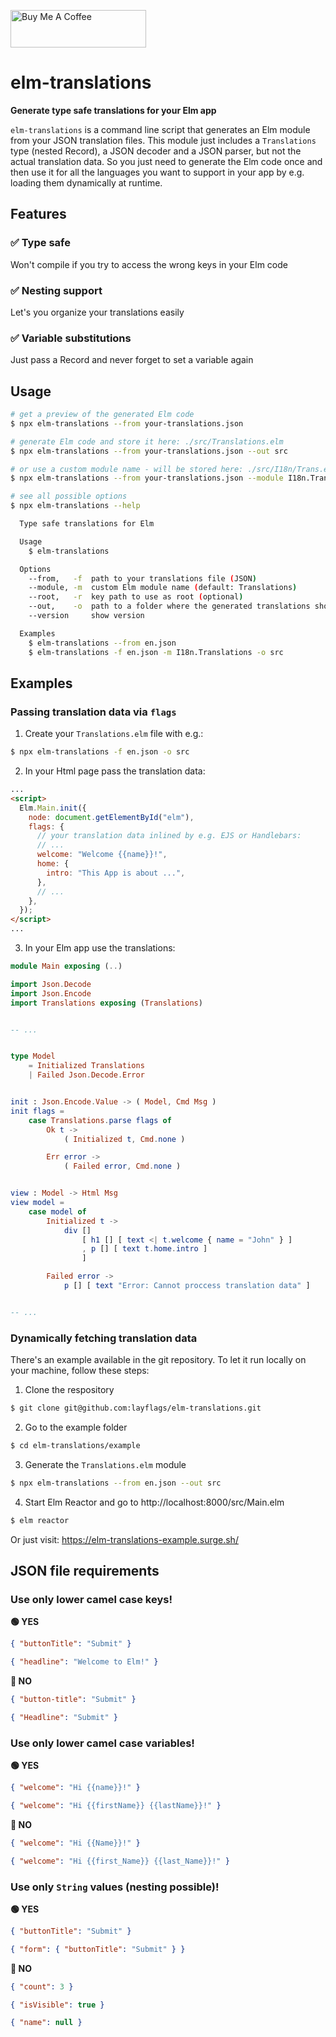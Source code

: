 <a href="https://www.buymeacoffee.com/layflags" target="_blank"><img src="https://cdn.buymeacoffee.com/buttons/v2/default-yellow.png" alt="Buy Me A Coffee" style="height: 60px !important;width: 217px !important;" ></a>

# elm-translations

**Generate type safe translations for your Elm app**

`elm-translations` is a command line script that generates an Elm module from your JSON translation files. This module just includes a `Translations` type (nested Record), a JSON decoder and a JSON parser, but not the actual translation data. So you just need to generate the Elm code once and then use it for all the languages you want to support in your app by e.g. loading them dynamically at runtime.

## Features

### ✅ Type safe

Won't compile if you try to access the wrong keys in your Elm code

### ✅ Nesting support

Let's you organize your translations easily

### ✅ Variable substitutions

Just pass a Record and never forget to set a variable again

## Usage

```sh
# get a preview of the generated Elm code
$ npx elm-translations --from your-translations.json

# generate Elm code and store it here: ./src/Translations.elm
$ npx elm-translations --from your-translations.json --out src

# or use a custom module name - will be stored here: ./src/I18n/Trans.elm
$ npx elm-translations --from your-translations.json --module I18n.Trans --out src

# see all possible options
$ npx elm-translations --help

  Type safe translations for Elm

  Usage
    $ elm-translations

  Options
    --from,   -f  path to your translations file (JSON)
    --module, -m  custom Elm module name (default: Translations)
    --root,   -r  key path to use as root (optional)
    --out,    -o  path to a folder where the generated translations should be saved (optional)
    --version     show version

  Examples
    $ elm-translations --from en.json
    $ elm-translations -f en.json -m I18n.Translations -o src
```

## Examples

### Passing translation data via `flags`

1. Create your `Translations.elm` file with e.g.:

```sh
$ npx elm-translations -f en.json -o src
```

2. In your Html page pass the translation data:

```html
...
<script>
  Elm.Main.init({
    node: document.getElementById("elm"),
    flags: {
      // your translation data inlined by e.g. EJS or Handlebars:
      // ...
      welcome: "Welcome {{name}}!",
      home: {
        intro: "This App is about ...",
      },
      // ...
    },
  });
</script>
...
```

3. In your Elm app use the translations:

```elm
module Main exposing (..)

import Json.Decode
import Json.Encode
import Translations exposing (Translations)


-- ...


type Model
    = Initialized Translations
    | Failed Json.Decode.Error


init : Json.Encode.Value -> ( Model, Cmd Msg )
init flags =
    case Translations.parse flags of
        Ok t ->
            ( Initialized t, Cmd.none )

        Err error ->
            ( Failed error, Cmd.none )


view : Model -> Html Msg
view model =
    case model of
        Initialized t ->
            div []
                [ h1 [] [ text <| t.welcome { name = "John" } ]
                , p [] [ text t.home.intro ]
                ]

        Failed error ->
            p [] [ text "Error: Cannot proccess translation data" ]


-- ...

```

### Dynamically fetching translation data

There's an example available in the git repository. To let it run locally on your machine, follow these steps:

1. Clone the respository

```sh
$ git clone git@github.com:layflags/elm-translations.git
```

2. Go to the example folder

```sh
$ cd elm-translations/example
```

3. Generate the `Translations.elm` module

```sh
$ npx elm-translations --from en.json --out src
```

4. Start Elm Reactor and go to http://localhost:8000/src/Main.elm

```sh
$ elm reactor
```

Or just visit: https://elm-translations-example.surge.sh/

## JSON file requirements

### Use only lower camel case keys!

**🟢 YES**

```json
{ "buttonTitle": "Submit" }
```

```json
{ "headline": "Welcome to Elm!" }
```

**🔴 NO**

```json
{ "button-title": "Submit" }
```

```json
{ "Headline": "Submit" }
```

### Use only lower camel case variables!

**🟢 YES**

```json
{ "welcome": "Hi {{name}}!" }
```

```json
{ "welcome": "Hi {{firstName}} {{lastName}}!" }
```

**🔴 NO**

```json
{ "welcome": "Hi {{Name}}!" }
```

```json
{ "welcome": "Hi {{first_Name}} {{last_Name}}!" }
```

### Use only `String` values (nesting possible)!

**🟢 YES**

```json
{ "buttonTitle": "Submit" }
```

```json
{ "form": { "buttonTitle": "Submit" } }
```

**🔴 NO**

```json
{ "count": 3 }
```

```json
{ "isVisible": true }
```

```json
{ "name": null }
```
